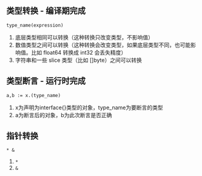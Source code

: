 
## 类型转换 - 编译期完成

    type_name(expression)

1. 底层类型相同可以转换（这种转换只改变类型，不影响值）
2. 数值类型之间可以转换（这种转换会改变类型，如果底层类型不同，也可能影响值。比如 float64 转换成 int32 会丢失精度）
3. 字符串和一些 slice 类型（比如 []byte）之间可以转换


## 类型断言 - 运行时完成

    a,b := x.(type_name)

1. x为声明为interface{}类型的对象，type_name为要断言的类型
2. a为断言后的对象，b为此次断言是否正确


## 指针转换

    * &

1. `*`
2. `&`
